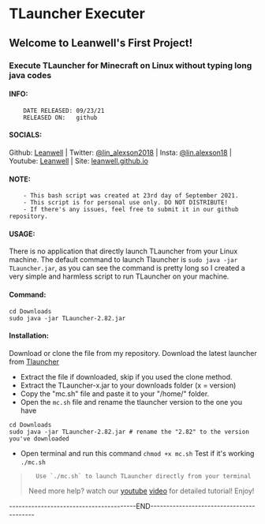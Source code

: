 # TLauncher Executer
##                        Welcome to Leanwell's First Project!
###   Execute TLauncher for Minecraft on Linux without typing long java codes
####   INFO:
        DATE RELEASED: 09/23/21
        RELEASED ON:   github
####   SOCIALS:
Github: [Leanwell](https://github.com/leanwell) | 
Twitter: [@lin_alexson2018](https://twitter.com/lin_alexson2018) | 
Insta: [@lin.alexson18](https://twitter.com/lin_alexson2018) | 
Youtube: [Leanwell](https://www.youtube.com/channel/UCIn3Tzxmr8JuHAtDsrXDaRg) | 
Site: [leanwell.github.io](https://leanwell.github.io)
####   NOTE:
        - This bash script was created at 23rd day of September 2021.
        - This script is for personal use only. DO NOT DISTRIBUTE!
        - If there's any issues, feel free to submit it in our github repository.
####   USAGE:
There is no application that directly launch TLauncher from your Linux machine.
The default command to launch Tlauncher
is `sudo java -jar TLauncher.jar`, as you can see the command is pretty long so I created a very simple and harmless script to run TLauncher on your machine.
####   Command:
```
cd Downloads
sudo java -jar TLauncher-2.82.jar
```
####   Installation:
Download or clone the file from my repository.
Download the latest launcher from
[Tlauncher](https://tlauncher.org/en/)
- Extract the file if downloaded, skip if you used the clone method.
- Extract the TLauncher-x.jar to your downloads folder (x = version)
- Copy the "mc.sh" file and paste it to your "/home/" folder.
- Open the `mc.sh` file and rename the tlauncher version to the one you have
```
cd Downloads
sudo java -jar TLauncher-2.82.jar # rename the "2.82" to the version you've downloaded
```
- Open terminal and run this command `chmod +x mc.sh`
Test if it's working `./mc.sh`
>       Use `./mc.sh` to launch TLauncher directly from your terminal
> Need more help? watch our [youtube](linkhere.com) [video](https://youtu.be/dQw4w9WgXcQ) for detailed tutorial! 
Enjoy!

----------------------------------------END-----------------------------------------
